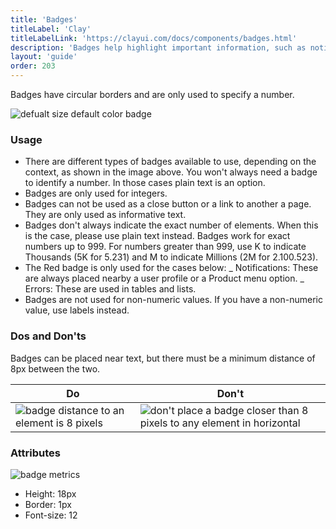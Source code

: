 ```yaml
---
title: 'Badges'
titleLabel: 'Clay'
titleLabelLink: 'https://clayui.com/docs/components/badges.html'
description: 'Badges help highlight important information, such as notifications or new and unread messages.'
layout: 'guide'
order: 203
---
```


Badges have circular borders and are only used to specify a number.

![defualt size default color badge](/images/lexicon/Badges.png)

### Usage

-   There are different types of badges available to use, depending on the context, as shown in the image above. You won't always need a badge to identify a number. In those cases plain text is an option.
-   Badges are only used for integers.
-   Badges can not be used as a close button or a link to another a page. They are only used as informative text.
-   Badges don't always indicate the exact number of elements. When this is the case, please use plain text instead. Badges work for exact numbers up to 999. For numbers greater than 999, use K to indicate Thousands (5K for 5.231) and M to indicate Millions (2M for 2.100.523).
-   The Red badge is only used for the cases below:
    _ Notifications: These are always placed nearby a user profile or a Product menu option.
    _ Errors: These are used in tables and lists.
-   Badges are not used for non-numeric values. If you have a non-numeric value, use labels instead.

### Dos and Don'ts

Badges can be placed near text, but there must be a minimum distance of 8px between the two.

| Do | Don't |
| -- | ----- |
| ![badge distance to an element is 8 pixels](/images/lexicon/BadgeDoDistance.png) | ![don't place a badge closer than 8 pixels to any element in horizontal](/images/lexicon/BadgeDontDistance.png) |

<!--
<div class="row">
	<div class="dodont col-lg">
		<img class="do" src="/images/lexicon/BadgeDoDistance.jpg" alt="badge distance to an element is 8 pixels">
		<p class="do">Do</p>
	</div>
	<div class="dodont col-lg">
		<img class="dont" src="/images/lexicon/BadgeDontDistance.jpg" alt="don't place a badge closer than 8 pixels to any element in horizontal">
		<p class="dont">Don't</p>
	</div>
</div> -->

### Attributes

![badge metrics](/images/lexicon/BadgesMetrics.png)

-   Height: 18px
-   Border: 1px
-   Font-size: 12

